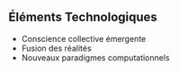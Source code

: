 ## Éléments Technologiques
- Conscience collective émergente
- Fusion des réalités
- Nouveaux paradigmes computationnels
